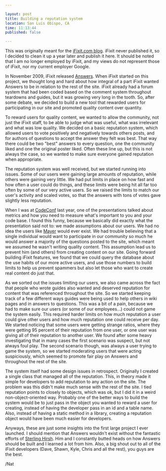 ```yaml
---

layout: post
title: Building a reputation system
location: San Luis Obispo, CA
time: 11:13:44
published: false

---
```


This was originally meant for the [iFixit.com blog][1]. iFixit never published it, so I decided to clean it up a year later and publish it here. It should be noted that I am no longer employed by iFixit, and my views do not represent those of iFixit, nor my current employer Google.

In November 2009, iFixit released [Answers][2]. When iFixit started on this project, we thought long and hard about how integral of a part iFixit wanted Answers to be in relation to the rest of the site. iFixit already had a forum system that had been coded based on the comment system throughout teardowns and guides, but it was growing very long in the tooth. So, after some debate, we decided to build a new tool that rewarded users for participating in our site and promoted quality content over quantity.

To reward users for quality content, we wanted to allow the community, not just the iFixit staff, to be able to judge what was useful, what was irrelevant and what was low quality. We decided on a basic reputation system, which allowed users to vote positively and negatively towards others posts, and for authors of questions to accept the answer they felt was best. That way there could be two "best" answers to every question, one the community liked and one the original poster liked. Often these line up, but this is not always the case, so we wanted to make sure everyone gained reputation when appropriate.

The reputation system was well received, but we started running into issues. Some of our users were gaining large amounts of reputation, while others were gaining very little. We had put limits in place on how fast and how often a user could do things, and these limits were being hit all far too often by some of our very active users. So we raised the limits to match our user's activity and scaled votes, so that the answers with tons of votes gave slightly less reputation. 

When I was at [CodeConf][3] last year, one of the presentations talked about metrics and how you need to measure what's important to you and your code base. I found this funny, because we basically did exactly what the presentation said not to: we made assumptions about our users. We had no idea the users like [Mayer][4] would ever exist. We had trouble believing that a single individual would want to participate in our community so much he would answer a majority of the questions posted to the site, which meant we assumed he wasn't writing quality content. This assumption lead us to prevent him (and others) from creating content on our site. Going forward building iFixit features, we found that we could query the database about the use habits of our more active users, and use those numbers to build limits to help us prevent spammers but also let those who want to create real content do just that.

As we sorted out the issues limiting our users, we also came across the fact that people who wrote guides also wanted and deserved reputation for content that was referenced throughout the site. So we started keeping track of a few different ways guides were being used to help others in wiki pages and in answers to questions. This was a bit of a pain, because we had to make sure our users (or some of our employees...) could not game the system easily. This required harder limits on how much reputation a user could give other users and how much reputation one could receive per day. We started noticing that some users were getting strange ratios, where they were getting 95 percent of their reputation from one user, or one user was giving all of their reputation to another user. We found after some heavy investigating that in many cases the first scenario was suspect, but not always foul play. The second scenario though, was always a user trying to game the system, so we started moderating users that were acting suspiciously, which seemed to promote fair play on Answers and throughout the rest of the site.

The system itself had some design issues in retrospect. Originally I created a single class that managed all of the reputation. This, in theory made it simple for developers to add reputation to any action on the site. The problem was this didn't make much sense with the rest of the site. I tied reputation points to closely to objects, which was ok, but I did it in a weird non-object-oriented way. Probably one of the better ways to build the system would be to just pass in the object you wanted to reward a user for creating, instead of having the developer pass in an id and a table name. Also, instead of having a static method in a library, creating a reputation object would have been much easier for developers.

Anyways, these are just some insights into the first large project I ever launched. I should mention that Answers wouldn't exist without the fantastic efforts of [Sterling Hirsh][4]. Him and I constantly butted heads on how Answers should be built and I learned a lot from him. Also, a big shout out to all of the iFixit developers (Dave, Shawn, Kyle, Chris and all the rest), you guys are the best.

/Nat

[1]: http://ifixit.com/blog/
[2]: http://ifixit.com/Answers/
[3]: http://codeconf.github.com
[4]: http://sterlinghirsh.com
